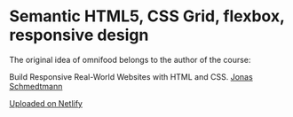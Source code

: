 # Semantic HTML5, CSS Grid, flexbox, responsive design

The original idea of omnifood belongs to the author of the course:

Build Responsive Real-World Websites with HTML and CSS. [Jonas Schmedtmann](https://www.udemy.com/user/jonasschmedtmann/)

[Uploaded on Netlify](https://krasnov-omnifood.netlify.app/)
